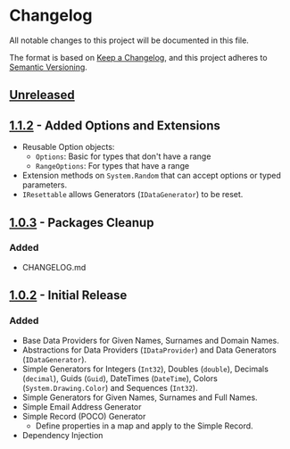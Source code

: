 # Changelog

All notable changes to this project will be documented in this file.

The format is based on [Keep a Changelog](https://keepachangelog.com/en/1.0.0/),
and this project adheres to [Semantic Versioning](https://semver.org/spec/v2.0.0.html).

## [Unreleased]

## [1.1.2] - Added Options and Extensions

- Reusable Option objects:
  - `Options`: Basic for types that don't have a range
  - `RangeOptions`: For types that have a range
- Extension methods on `System.Random` that can accept options or typed parameters.
- `IResettable` allows Generators (`IDataGenerator`) to be reset.

## [1.0.3] - Packages Cleanup

### Added

- CHANGELOG.md

## [1.0.2] - Initial Release

### Added

- Base Data Providers for Given Names, Surnames and Domain Names.
- Abstractions for Data Providers (`IDataProvider`) and Data Generators (`IDataGenerator`).
- Simple Generators for Integers (`Int32`), Doubles (`double`), Decimals (`decimal`), Guids (`Guid`), DateTimes (`DateTime`), Colors (`System.Drawing.Color`) and Sequences (`Int32`).
- Simple Generators for Given Names, Surnames and Full Names.
- Simple Email Address Generator
- Simple Record (POCO) Generator
  - Define properties in a map and apply to the Simple Record.
- Dependency Injection

[Unreleased]: https://github.com/gatewayprogrammingschool/RandomDataGeneration/compare/1.1.2...HEAD
[1.1.2]: https://github.com/gatewayprogrammingschool/RandomDataGeneration/compare/1.0.3...1.1.2
[1.0.3]: https://github.com/gatewayprogrammingschool/RandomDataGeneration/compare/1.0.2...1.0.3
[1.0.2]: https://github.com/gatewayprogrammingschool/RandomDataGeneration/releases/tag/1.0.2
